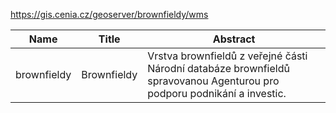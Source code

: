 https://gis.cenia.cz/geoserver/brownfieldy/wms

|Name|Title|Abstract|
|--|--|--|
|brownfieldy|Brownfieldy|Vrstva brownfieldů z veřejné části Národní databáze brownfieldů spravovanou Agenturou pro podporu podnikání a investic.|

